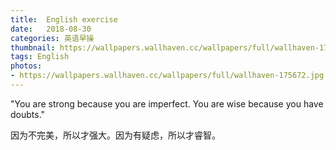 ```yaml
---
title:  English exercise
date:   2018-08-30
categories: 英语早操
thumbnail: https://wallpapers.wallhaven.cc/wallpapers/full/wallhaven-175672.jpg
tags: English
photos:
- https://wallpapers.wallhaven.cc/wallpapers/full/wallhaven-175672.jpg
---
```


"You are strong because you are imperfect. You are wise because you have doubts."
<p>因为不完美，所以才强大。因为有疑虑，所以才睿智。</p>
